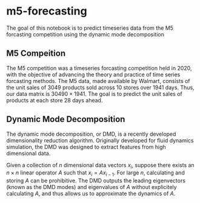 # m5-forecasting
The goal of this notebook is to predict timeseries data from the M5 forcasting competition using the dynamic mode decomposition

## M5 Compeition
The M5 competition was a timeseries forcasting competition held in 2020, with the objective of advancing the theory and practice of time series forcasting methods. The M5 data, made available by Walmart, consists of the unit sales of 3049 products sold across 10 stores over 1941 days. Thus, our data matrix is $30490 \times 1941$. The goal is to predict the unit sales of products at each store 28 days ahead.

## Dynamic Mode Decomposition
The dynamic mode decomposition, or DMD, is a recently developed dimensionality reduction algorithm. Originally developed for fluid dynamics simulation, the DMD was designed to extract features from high dimensional data.

Given a collection of $n$ dimensional data vectors $x_i$, suppose there exists an $n \times n$ linear operator $A$ such that $x_i = A x_{i-1}$. For large $n$, calculating and storing $A$ can be prohibitive. The DMD outputs the leading eigenvectors (known as the DMD modes) and eigenvalues of $A$ without explicitely calculating $A$, and thus allows us to approximate the dynamics of $A$.
